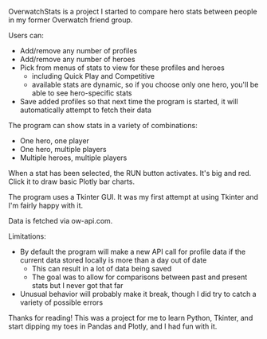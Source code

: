 OverwatchStats is a project I started to compare hero stats between people in my former Overwatch friend group.

Users can:
- Add/remove any number of profiles
- Add/remove any number of heroes
- Pick from menus of stats to view for these profiles and heroes
  - including Quick Play and Competitive
  - available stats are dynamic, so if you choose only one hero, you'll be able to see hero-specific stats
- Save added profiles so that next time the program is started, it will automatically attempt to fetch their data

The program can show stats in a variety of combinations:
- One hero, one player
- One hero, multiple players
- Multiple heroes, multiple players

When a stat has been selected, the RUN button activates. It's big and red. Click it to draw basic Plotly bar charts.

The program uses a Tkinter GUI. It was my first attempt at using Tkinter and I'm fairly happy with it.

Data is fetched via ow-api.com.

Limitations:
- By default the program will make a new API call for profile data if the current data stored locally is more than a day out of date
  - This can result in a lot of data being saved
  - The goal was to allow for comparisons between past and present stats but I never got that far
- Unusual behavior will probably make it break, though I did try to catch a variety of possible errors

Thanks for reading! This was a project for me to learn Python, Tkinter, and start dipping my toes in Pandas and Plotly, and I had fun with it.
